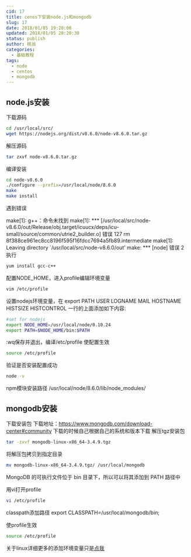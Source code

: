 ```yaml
---
cid: 17
title: cenos下安装node.js和mongodb
slug: 17
date: 2018/01/05 19:20:00
updated: 2018/01/05 20:20:30
status: publish
author: 桃翁
categories: 
  - 基础教程
tags: 
  - node
  - centos
  - mongodb
---
```



## node.js安装
下载源码
```bash
cd /usr/local/src/
wget https://nodejs.org/dist/v8.6.0/node-v8.6.0.tar.gz
```


<!--more-->


解压源码

```bash
tar zxvf node-v8.6.0.tar.gz
```
编译安装
```bash
cd node-v8.6.0
./configure --prefix=/usr/local/node/8.6.0
make
make install
```
遇到错误

make[1]: g++：命令未找到
make[1]: *** [/usr/local/src/node-v8.6.0/out/Release/obj.target/icuucx/deps/icu-small/source/common/utrie2_builder.o] 错误 127
rm 8f388ce961ec8cc8196f595f16fdcc7694a5fb89.intermediate
make[1]: Leaving directory `/usr/local/src/node-v8.6.0/out'
make: *** [node] 错误 2
执行
```bash
yum install gcc-c++
```
配置NODE_HOME，进入profile编辑环境变量
```bash
vim /etc/profile
```
设置nodejs环境变量，在 export PATH USER LOGNAME MAIL HOSTNAME HISTSIZE HISTCONTROL 一行的上面添加如下内容:
```bash
#set for nodejs
export NODE_HOME=/usr/local/node/0.10.24
export PATH=$NODE_HOME/bin:$PATH
```
:wq保存并退出，编译/etc/profile 使配置生效
```bash
source /etc/profile
```
验证是否安装配置成功
```bash
node -v
```
npm模块安装路径
/usr/local/node/8.6.0/lib/node_modules/

## mongodb安装

下载安装包
下载地址：https://www.mongodb.com/download-center#community
下载的时候自己根据自己的系统和版本下载
解压tgz安装包
```bash
tar -zxvf mongodb-linux-x86_64-3.4.9.tgz
```
将解压包拷贝到指定目录
```bash
mv mongodb-linux-x86_64-3.4.9.tgz/ /usr/local/mongodb
```
MongoDB 的可执行文件位于 bin 目录下，所以可以将其添加到 PATH 路径中


用vi打开profile
```bash
vi /etc/profile
```
classpath添加路径
export CLASSPATH=/usr/local/mongodb/bin;

使profile生效
```bash
source /etc/profile
```
关于linux详细更多的添加环境变量只是[点我](http://www.jianshu.com/p/ac2bc0ad3d74)